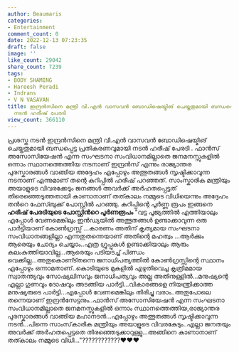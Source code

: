 ```yaml
---
author: Beaumaris
categories:
- Entertainment
comment_count: 0
date: 2022-12-13 07:23:35
draft: false
image: ''
like_count: 29042
share_count: 7239
tags:
- BODY SHAMING
- Hareesh Peradi
- Indrans
- V N VASAVAN
title: ഇന്ദ്രൻസിനെ മന്ത്രി വി.എൻ വാസവൻ ബോഡിഷെയ്മിങ് ചെയ്തതുമായി ബന്ധപ്പെട്ട പ്രതികരണവുമായി
  നടൻ ഹരീഷ് പേരടി
view_count: 366110
---
```


പ്രശസ്ത നടൻ ഇന്ദ്രൻസിനെ മന്ത്രി വി.എൻ വാസവൻ ബോഡിഷെയ്മിങ് ചെയ്തതുമായി ബന്ധപ്പെട്ട പ്രതികരണവുമായി നടൻ ഹരീഷ് പേരടി . ഫാൻസ് അസോസിയേഷൻ എന്ന സംഘടനാ സംവിധാനമില്ലാതെ ജനമനസ്സുകളിൽ ഒന്നാം സ്ഥാനത്തെത്തിയ നടനാണ് ഇന്ദ്രൻസ് എന്നും രാജ്യാന്തര പുരസ്കാരങ്ങൾ വാങ്ങിയ അദ്ദേഹം എപ്പോഴും അത്ഭുതങ്ങൾ സൃഷ്ടിക്കാവുന്ന നടനാണ് എന്നുമാണ് തന്റെ കുറിപ്പിൽ ഹരീഷ് പറഞ്ഞത്. സാംസ്കാരിക മന്ത്രിയും അയാളുടെ വിവരക്കേടും ജനങ്ങള്‍ അവർക്ക് അർഹതപ്പെട്ടത് തിരെഞ്ഞെടുത്തതായി കാണാനാണ് തത്കാലം നമ്മുടെ വിധിയെന്നും അദ്ദേഹം തന്‍റെ ഫേസ്ബുക്ക് പോസ്റ്റിൽ പറഞ്ഞു. കുറിപ്പിന്റെ പൂർണ്ണ രൂപം ഇങ്ങനെ **ഹരീഷ് പേരടിയുടെ പോസ്റ്റിന്‍റെ പൂർണരൂപം** "വട്ട പൂജ്യത്തിൽ എത്തിയാലും എപ്പോൾ വേണമെങ്കിലും ഇൻഡ്യയിൽ അത്ഭുതങ്ങൾ ഉണ്ടാക്കാവുന്ന ഒരു പാർട്ടിയാണ് കോൺഗ്രസ്സ് ...കാരണം അതിന് കൃത്യമായ സംഘടനാ സംവിധാനങ്ങളില്ലാ എന്നതുതന്നെയാണ് അതിന്റെ മഹത്വം ...ആർക്കും ആരെയും ചോദ്യം ചെയ്യാം..എത്ര ഗ്രൂപ്പുകൾ ഉണ്ടാക്കിയാലും ആരും കുലംകുത്തിയാവില്ല...ആരെയും പടിയടച്ച് പിണ്ഡം വെക്കില്ല...അതുകൊണ്ട്തന്നെ ജനാധിപത്യത്തിൽ കോൺഗ്രസ്സിന്റെ സ്ഥാനം എപ്പോഴും ഒന്നാമതാണ്..കൊടിയുടെ മുകളിൽ എഴുതിവെച്ച കൃത്രിമമായ സ്വാതന്ത്യവും സോഷ്യലിസവും ജനാധിപത്യവും അല്ല അതിനുള്ളിൽ...മനുഷ്യന്റെ എല്ലാ ഗുണവും ദോഷവും അടങ്ങിയ പാർട്ടി...വികാരങ്ങളെ നിയന്ത്രിക്കാത്ത മനുഷ്യരുടെ പാർട്ടി...എപ്പോൾ വേണമെങ്കിലും തിരിച്ചു വരാം..അതുപോലെ തന്നെയാണ് ഇന്ദ്രൻസേട്ടനും..ഫാൻസ് അസോസിയേഷൻ എന്ന സംഘടനാ സംവിധാനമില്ലാതെ ജനമനസ്സുകളിൽ ഒന്നാം സ്ഥാനത്തെത്തിയ,രാജ്യാന്തര പുരസ്കാരങ്ങൾ വാങ്ങിയ മഹാനടൻ...എപ്പോഴും അത്ഭുതങ്ങൾ സൃഷ്ടിക്കാവുന്ന നടൻ...പിന്നെ സാംസ്‌കാരിക മന്ത്രിയും അയാളുടെ വിവരകേടും..എല്ലാ ജനതയും അവർക്ക് അർഹതപ്പെട്ടതെ തിരഞ്ഞെടുക്കാറുള്ളു...അങ്ങിനെ കാണാനാണ് തത്കാലം നമ്മുടെ വിധി..."????????????❤️❤️❤️